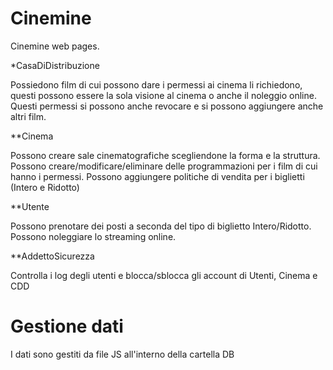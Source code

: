 # Cinemine

Cinemine web pages.

*CasaDiDistribuzione

Possiedono film di cui possono dare i permessi ai cinema li richiedono, questi possono essere la sola visione al cinema o anche il noleggio online.
Questi permessi si possono anche revocare e si possono aggiungere anche altri film.

**Cinema

Possono creare sale cinematografiche scegliendone la forma e la struttura.
Possono creare/modificare/eliminare delle programmazioni per i film di cui hanno i permessi.
Possono aggiungere politiche di vendita per i biglietti (Intero e Ridotto)

**Utente

Possono prenotare dei posti a seconda del tipo di biglietto Intero/Ridotto.
Possono noleggiare lo streaming online.

**AddettoSicurezza

Controlla i log degli utenti e blocca/sblocca gli account di Utenti, Cinema e CDD

# Gestione dati

I dati sono gestiti da file JS all'interno della cartella DB
